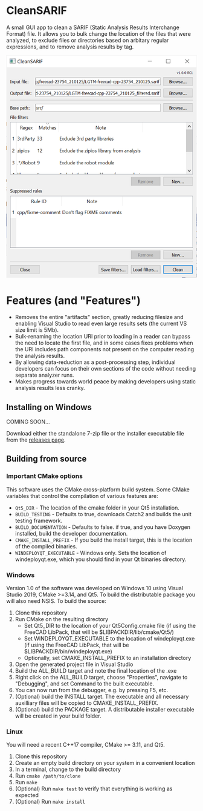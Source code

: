 # CleanSARIF
A small GUI app to clean a SARIF (Static Analysis Results Interchange Format) file. It allows you to bulk change the location of the files that were analyzed, to exclude files or directories based on arbitary regular expressions, and to remove analysis results by tag.

![Screenshot of CleanSARIF](Screenshot.png)

# Features (and "Features")
* Removes the entire "artifacts" section, greatly reducing filesize and enabling Visual Studio to read even large results sets (the current VS size limit is 5Mb).
* Bulk-renaming the location URI prior to loading in a reader can bypass the need to locate the first file, and in some cases fixes problems when the URI includes path components not present on the computer reading the analysis results.
* By allowing data-reduction as a post-processing step, individual developers can focus on their own sections of the code without needing separate analyzer runs.
* Makes progress towards world peace by making developers using static analysis results less cranky.

## Installing on Windows

COMING SOON...

Download either the standalone 7-zip file or the installer executable file from the [releases page](https://github.com/chennes/SARIFCleaner/releases/).

## Building from source

### Important CMake options
This software uses the CMake cross-platform build system. Some CMake variables that control the compilation of various features are:
* `Qt5_DIR` - The location of the cmake folder in your Qt5 installation.
* `BUILD_TESTING` - Defaults to true, downloads Catch2 and builds the unit testing framework.
* `BUILD_DOCUMENTATION` - Defaults to false. if true, and you have Doxygen installed, build the developer documentation.
* `CMAKE_INSTALL_PREFIX` - If you build the install target, this is the location of the compiled binaries.
* `WINDEPLOYQT_EXECUTABLE` - Windows only. Sets the location of windeployqt.exe, which you should find in your Qt binaries directory.

### Windows
Version 1.0 of the software was developed on Windows 10 using Visual Studio 2019, CMake >=3.14, and Qt5. To build the distributable package you will also need NSIS. To build the source:
1. Clone this repository
1. Run CMake on the resulting directory
    * Set Qt5_DIR to the location of your Qt5Config.cmake file (if using the FreeCAD LibPack, that will be $LIBPACKDIR/lib/cmake/Qt5/)
    * Set WINDEPLOYQT_EXECUTABLE to the location of windeployqt.exe (if using the FreeCAD LibPack, that will be $LIBPACKDIR/bin/windeployqt.exe)
    * Optionally, set CMAKE_INSTALL_PREFIX to an installation directory
1. Open the generated project file in Visual Studio
1. Build the ALL_BUILD target and note the final location of the .exe
1. Right click on the ALL_BUILD target, choose "Properties", navigate to "Debugging", and set Command to the built executable.
1. You can now run from the debugger, e.g. by pressing F5, etc.
1. (Optional) build the INSTALL target. The executable and all necessary auxilliary files will be copied to CMAKE_INSTALL_PREFIX.
1. (Optional) build the PACKAGE target. A distributable installer executable will be created in your build folder.

### Linux
You will need a recent C++17 compiler, CMake >= 3.11, and Qt5. 
1. Clone this repository
1. Create an empty build directory on your system in a convenient location
1. In a terminal, change to the build directory
1. Run `cmake /path/to/clone`
1. Run `make`
1. (Optional) Run `make test` to verify that everything is working as expected
1. (Optional) Run `make install`
